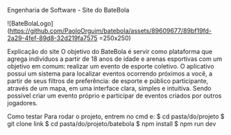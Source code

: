Engenharia de Software - Site do BateBola

![BateBolaLogo](https://github.com/PaoloOrguim/batebola/assets/89609677/89bf19fd-2a29-4fef-89d8-32d219fa7575 =250x250)

Explicação do site
O objetivo do BateBola é servir como plataforma que agrega indivíduos a partir de 18 anos de idade e arenas esportivas com um objetivo em comum:
realizar um evento de esporte coletivo. O aplicativo possui um sistema para localizar eventos ocorrendo próximos a você, a partir de seus filtros
de preferência: de esporte e público participante, através de um mapa, em uma interface clara, simples e intuitiva. Sendo possível criar um evento
próprio e participar de eventos criados por outros jogadores.

Como testar
Para rodar o projeto, entrem no cmd e:
$ cd pasta/do/projeto
$ git clone link
$ cd pasta/do/projeto/batebola
$ npm install
$ npm run dev
